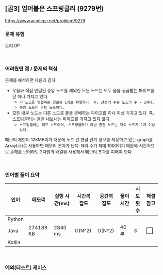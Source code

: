 ## [골3] 얼어붙은 스프링쿨러 (9279번)

https://www.acmicpc.net/problem/9279

### 문제 유형

트리 DP

<br>

### 어려웠던 점 / 문제의 핵심

문제를 해석하면 다음과 같다.

- 우물과 직접 연결된 중앙 노드를 제외한 모든 노드는 모두 물을 공급받는 파이프를 단 하나 가지고 있다.
  - `각 노드를 연결하는 경로는 1개로 유일하다. 즉, 간선의 수는 노드의 수 - 1이다.`
  - `중앙 노드는 루트 노드이다.`
- 모든 내부 노드는 다른 노드로 물을 분배하는 파이프를 하나 이상 가지고 있다. 즉, 스프링클러는 물을 내보내는 파이프를 가지고 있지 않다.
  - `스프링쿨러는 리프 노드이며, 스프링쿨러가 아닌 중간 노드는 자식 노드가 1개 이상있다.`

메모리 제한이 128MB이기 때문에 노드 간 연결 관계 정보를 저장하고 있는 graph를 ArrayList로 사용하면 메모리 초과가 난다. N의 수가 최대 1000이기 때문에 시간적으로 손해를 보더라도 2차원의 배열을 사용해서 메모리 초과를 피해야 한다.

<br>

### 언어별 풀이 요약

| 언어   | 메모리    | 실행 시간(ms) | 시간복잡도 | 공간복잡도 | 풀이 시간 | 시도 횟수 | 해설 참고            |
| ------ | --------- | ------------- | ---------- | ---------- | --------- | --------- | -------------------- |
| Python |           |               |            |            |           |           |                      |
| Java   | 274188 KB | 2840 ms       | O(N^2)     | O(N^2)     | 40분      | 3         | :white_large_square: |
| Kotlin |           |               |            |            |           |           |                      |

<br>

### 예외(테스트) 케이스

```
```

